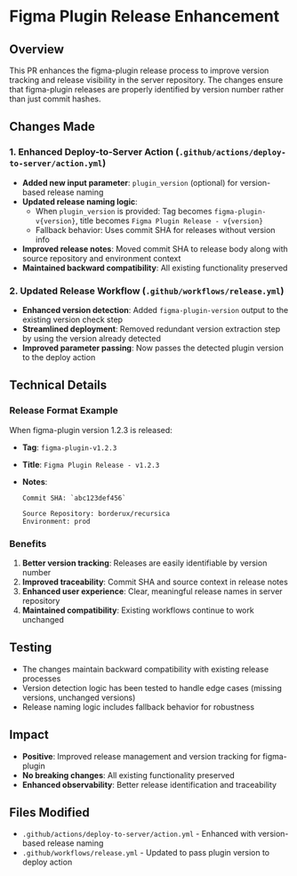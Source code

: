 # Figma Plugin Release Enhancement

## Overview

This PR enhances the figma-plugin release process to improve version tracking and release visibility in the server repository. The changes ensure that figma-plugin releases are properly identified by version number rather than just commit hashes.

## Changes Made

### 1. Enhanced Deploy-to-Server Action (`.github/actions/deploy-to-server/action.yml`)

- **Added new input parameter**: `plugin_version` (optional) for version-based release naming
- **Updated release naming logic**:
  - When `plugin_version` is provided: Tag becomes `figma-plugin-v{version}`, title becomes `Figma Plugin Release - v{version}`
  - Fallback behavior: Uses commit SHA for releases without version info
- **Improved release notes**: Moved commit SHA to release body along with source repository and environment context
- **Maintained backward compatibility**: All existing functionality preserved

### 2. Updated Release Workflow (`.github/workflows/release.yml`)

- **Enhanced version detection**: Added `figma-plugin-version` output to the existing version check step
- **Streamlined deployment**: Removed redundant version extraction step by using the version already detected
- **Improved parameter passing**: Now passes the detected plugin version to the deploy action

## Technical Details

### Release Format Example

When figma-plugin version 1.2.3 is released:

- **Tag**: `figma-plugin-v1.2.3`
- **Title**: `Figma Plugin Release - v1.2.3`
- **Notes**:

  ```
  Commit SHA: `abc123def456`

  Source Repository: borderux/recursica
  Environment: prod
  ```

### Benefits

1. **Better version tracking**: Releases are easily identifiable by version number
2. **Improved traceability**: Commit SHA and source context in release notes
3. **Enhanced user experience**: Clear, meaningful release names in server repository
4. **Maintained compatibility**: Existing workflows continue to work unchanged

## Testing

- The changes maintain backward compatibility with existing release processes
- Version detection logic has been tested to handle edge cases (missing versions, unchanged versions)
- Release naming logic includes fallback behavior for robustness

## Impact

- **Positive**: Improved release management and version tracking for figma-plugin
- **No breaking changes**: All existing functionality preserved
- **Enhanced observability**: Better release identification and traceability

## Files Modified

- `.github/actions/deploy-to-server/action.yml` - Enhanced with version-based release naming
- `.github/workflows/release.yml` - Updated to pass plugin version to deploy action

